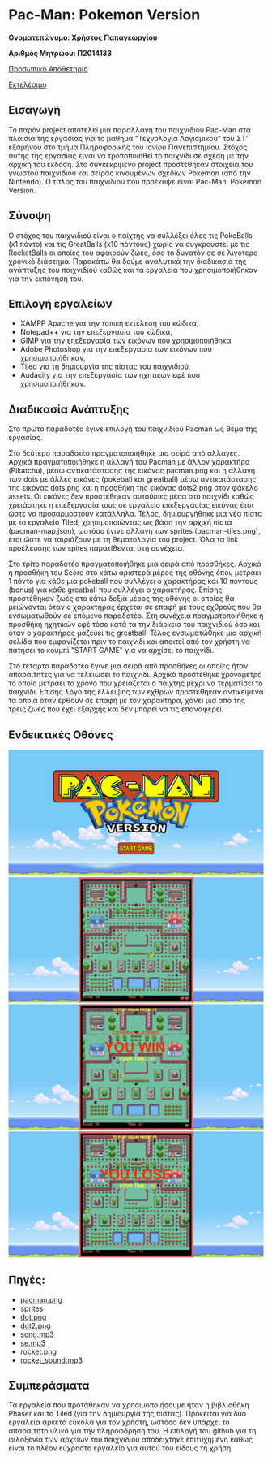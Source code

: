 
# Pac-Man: Pokemon Version

**Ονοματεπώνυμο: Χρήστος Παπαγεωργίου**

**Αριθμός Μητρώου: Π2014133**

[Προσωπικό Αποθετηρίο](https://github.com/ChrisPap261/pacman)   

[Εκτελέσιμο](https://chrispap261.github.io/pacman/index.html)

## Εισαγωγή
Το παρόν project αποτελεί μια παραλλαγή του παιχνιδιού Pac-Man στα πλαίσια της εργασίας για το μάθημα "Τεχνολογία Λογισμικού" του ΣΤ' εξαμήνου στο τμήμα Πληροφορικής του Ιονίου Πανεπιστημίου.
Στόχος αυτής της εργασίας είναι να τροποποιηθεί το παιχνίδι σε σχέση με την αρχική του έκδοσή. Στο συγκεκριμένο project προστέθηκαν στοιχεία του γνωστού παιχνιδιού και σειράς κινουμένων σχεδίων Pokemon (από την Nintendo). Ο τίτλος του παιχνιδιού που προέκυψε είναι Pac-Man: Pokemon Version. 

## Σύνοψη
Ο στόχος του παιχνιδιού είναι ο παίχτης να συλλέξει όλες τις PokeBalls (x1 πόντο) και τις GreatBalls (x10 πόντους) χωρίς να συγκρουστεί με τις RocketBalls οι οποίες του αφαιρούν ζωές, όσο το δυνατόν σε σε λιγότερο χρονικό διάστημα. Παρακάτω θα δούμε αναλυτικά την διαδικασία της ανάπτυξης του παιχνιδιού καθώς και τα εργαλεία που χρησιμοποιήθηκαν για την εκπόνηση του.

## **Επιλογή εργαλείων**
 * XAMPP Apache για την τοπική εκτέλεση του κώδικα,
 * Notepad++ για την επεξεργασία του κώδικα,
 * GIMP για την επεξεργασία των εικόνων που χρησιμοποιήθηκα
 * Adobe Photoshop για την επεξεργασία των εικόνων που χρησιμοποιήθηκαν,
 * Tiled για τη δημιουργία της πίστας του παιχνιδιού,
 * Audacity για την επεξεργασία των ηχητικών εφέ που χρησιμοποιήθηκαν.
 
## Διαδικασία Ανάπτυξης

Στο πρώτο παραδοτέο έγινε επιλογή του παιχνιδιού Pacman ως θέμα της εργασίας.

Στο δεύτερο παραδοτέο πραγματοποιήθηκε μια σειρά από αλλαγές. Αρχικά πραγματοποιήθηκε η αλλαγή του Pacman με άλλον χαρακτήρα (Pikatchu), μέσω αντικατάστασης της εικόνας pacman.png και η αλλαγή των dots με άλλες εικόνες (pokeball και greatball) μέσω αντικατάστασης της εικόνας dots.png και η προσθήκη της εικόνας dots2.png στον φάκελο assets. Οι εικόνες δεν προστέθηκαν αυτούσιες μέσα στο παιχνίδι καθώς χρειάστηκε η επεξεργασία τους σε εργαλείο επεξεργασίας εικόνας έτσι ώστε να προσαρμοστούν κατάλληλα. Τέλος, δημιουργήθηκε μια νέα πίστα με το εργαλείο Tiled, χρησιμοποιώντας ως βάση την αρχική πίστα (pacman-map.json), ωστόσο έγινε αλλαγή των sprites (pacman-tiles.png), έτσι ώστε να ταιριάζουν με τη θεματολογία του project. Όλα τα link προέλευσης των spites παρατίθενται στη συνέχεια. 

Στο τρίτο παραδοτέο πραγματοποιήθηκε μια σειρά από προσθήκες. Αρχικά η προσθήκη του Score στο κάτω αριστερά μέρος της οθόνης όπου μετράει 1 πόντο για κάθε μια pokeball που συλλέγει ο χαρακτήρας και 10 πόντους (bonus) για κάθε greatball που συλλέγει ο χαρακτήρας. Επίσης προστέθηκαν ζωές στο κάτω δεξιά μέρος της οθόνης οι οποίες θα μειώνονται όταν ο χαρακτήρας έρχεται σε επαφή με τους εχθρούς που θα ενσωματωθούν σε επόμενο παραδοτέο. Στη συνέχεια πραγματοποιήθηκε η προσθήκη ηχητικών εφέ τόσο κατά τα την διάρκεια του παιχνιδιού όσο και όταν ο χαρακτήρας μαζεύει τις greatball. Τέλος ενσωματώθηκε μια αρχική σελίδα που εμφανίζεται πριν το παιχνίδι και απαιτεί από τον χρήστη να πατήσει το κουμπί "STARΤ GAME" για να αρχίσει το παιχνίδι.

Στο τέταρτο παραδοτέο έγινε μια σειρά από προσθήκες οι οποίες ήταν απαραίτητες για να τελειώσει το παιχνίδι. Αρχικά προστέθηκε χρονόμετρο το οποίο μετράει το χρόνο που χρειάζεται ο παίχτης μέχρι να τερματίσει το παιχνίδι. Επίσης λόγο της έλλειψης των εχθρών προστέθηκαν αντικείμενα τα οποία όταν έρθουν σε επαφή με τον χαρακτήρα, χάνει μια από της τρεις ζωές που έχει εξαρχής και δεν μπορεί να τις επαναφέρει.

## Ενδεικτικές Οθόνες 
 ![alt text](https://github.com/ChrisPap261/pacman/blob/master/Screenshots/index.png "Αρχική οθόνη")
 ![alt text](https://github.com/ChrisPap261/pacman/blob/master/Screenshots/in_game.png "Oθόνη Παιχνιδιου")
 ![alt text](https://github.com/ChrisPap261/pacman/blob/master/Screenshots/you-win.png "Oθόνη Νίκης")
 ![alt text](https://github.com/ChrisPap261/pacman/blob/master/Screenshots/you-lose.png "Oθόνη Ήττας")

## **Πηγές:**
 * [pacman.png](http://stuffpoint.com/pokemon/image/13395-pokemon-pikachu-running.gif)
 * [sprites](https://www.spriters-resource.com/game_boy_advance/pokemonemerald/)
 * [dot.png](http://retr8bit.com/wp-content/uploads/2014/12/poeballs.png)	
 * [dot2.png](http://retr8bit.com/wp-content/uploads/2014/12/poeballs.png)
 * [song.mp3](https://www.youtube.com/watch?v=wR3gaYTqkDQ)
 * [se.mp3](https://www.youtube.com/watch?v=WVNDyQlJJXc)
 * [rocket.png](http://d310a9hpolx59w.cloudfront.net/product_photos/13575970/RocketLogo1InchPromo_400sq.png)
 * [rocket_sound.mp3](https://www.youtube.com/watch?v=nAaKLZF1u2U)

 
## Συμπεράσματα

  Τα εργαλεία που προτάθηκαν να χρησιμοποιήσουμε ήταν η βιβλιοθήκη Phaser και το Tiled (για την δημιουργία της πίστας). Πρόκειται για δύο εργαλεία αρκετά εύκολα για τον χρήστη, ωστόσο δεν υπάρχει το απαραίτητο υλικό για την πληροφόρηση του. Η επιλογή του github για τη φιλοξενία των αρχείων του παιχνιδιού αποδείχτηκε επιτυχημένη καθώς είναι το πλέον εύχρηστο εργαλείο για αυτού του είδους τη χρήση.

